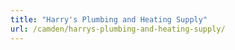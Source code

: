 ```yaml
---
title: "Harry's Plumbing and Heating Supply"
url: /camden/harrys-plumbing-and-heating-supply/
---
```


